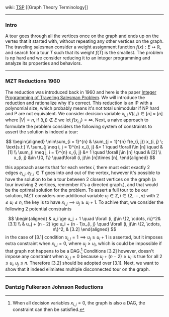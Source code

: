 wiki: [TSP](https://en.wikipedia.org/wiki/Travelling_salesman_problem)
[[Graph Theory Terminology]]


---
### **Intro**

A tour goes through all the vertices once on the graph and ends up on the vertex that it started with, without repeating any other vertices on the graph. The traveling salesman consider a weight assignment function $f(x): E\mapsto \mathbb R$, and search for a tour $T$ such that its weight $f(T)$ is the smallest. The problem is np hard and we consider reducing it to an integer programming and analyze its properties and behaviors. 


---
### **MZT Reductions 1960**

The reduction was introduced back in 1960 and here is the paper [Integer Programming of Traveling Salesman Problem](https://dl.acm.org/doi/pdf/10.1145/321043.321046). We will introduce the reduction and rationalize why it's correct. This reduction is an IP with a polynomial size, which probably means it's not total unimodular if NP hard and P are not equivalent. We consider decision variable $x_{i, j}\; \forall (i, j)\in [n]\times [n]$ where $|V| = n$, if $(i, j)\not\in E$ we let $f(x_{i, j}) = \infty$. Next, a naive approach to formulate the problem considers the following system of constraints to assert the solution is indeed a tour: 

$$
\begin{aligned}
    \min\sum_{i = 1}^{n} & \sum_{j = 1}^{n} f(e_{i, j}) x_{i, j} \; \text{s.t:} 
    \\
    \sum_{j \neq i, j = 1}^{n}
        x_{i, j} &= 1 \quad \forall i\in [n] \quad & [1]
    \\
    \sum_{i \neq j, i = 1}^{n}
        x_{i, j} &= 1 \quad \forall j\in [n] \quad & [2]
    \\
    x_{i, j} &\in \{0, 1\} \quad\forall (i, j)\in [n]\times [n], 
\end{aligned}
$$

this approach asserts that for each vertex $i$, there must exist exactly 2 edges $e_{i, j}, e_{j', i}\in T$ goes into and out of the vertex, however it's possible to have the solution to be a tour between 2 closest vertices on the graph (a tour involving 2 vertices, remember it's a directed graph.), and that would be the optimal solution for the problem. To assert a full tour to be our solution, MZT considers one additional variable $u_i\in \mathbb Z, i\in \{2, \cdots, n\}$ with $2 \le u_i \le n$, the key is to have $x_{i, j} \implies u_j \ge u_i + 1$. To achive that, we consider the following 2 potential constraints

$$
\begin{aligned}
    & u_i \ge u_j + 1 \quad \forall (i, j)\in \{2, \cdots, n\}^2& [3.1] 
    \\
    & u_j + (n - 2) \ge u_i + (n - 1)x_{i, j} \quad \forall (i, j)\in \{2, \cdots, n\}^2,  & [3.2]
\end{aligned}
$$
in the case of \[3.1\] condition $x_{i, j} = 1\implies u_j \ge u_i + 1$ is asserted, but it imposes extra constraint when $x_{i, j} = 0$, where $u_j \ge u_i$, which is could be impossible if that graph not happens to be a DAG.[^1] Conditions \[3.2\] however, doesn't impose any constraint when $x_{i, j} = 0$ because $u_j + (n - 2) \ge u_i$ is true for all $2\le u_i, u_j \le n$. Therefore \[3.2\] should be adopted over \[3.1\]. Next, we want to show that it indeed elimiates multiple disconnected tour on the graph. 


---
### **Dantzig Fulkerson Johnson Reductions**



[^1]: When all decision variables $x_{i, j} = 0$, the graph is also a DAG, the constraint can then be satisfied. 